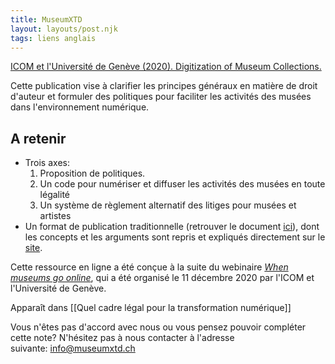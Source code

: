 ```yaml
---
title: MuseumXTD
layout: layouts/post.njk
tags: liens anglais
---
```

[ICOM et l'Université de  Genève (2020). Digitization of Museum Collections.](https://www.digitizationpolicies.com)

Cette publication vise à clarifier les principes généraux en matière de droit d'auteur et formuler des politiques pour faciliter les activités des musées dans l'environnement numérique.

## A retenir
- Trois axes: 
	1. Proposition de politiques. 
	2. Un code pour numériser et diffuser les activités des musées en toute légalité
	3. Un système de règlement alternatif des litiges pour musées et artistes
- Un format de publication traditionnelle (retrouver le document [ici](https://www.digitizationpolicies.com/medias/Policy-Paper-on-Digitization-of-Collections.pdf)), dont les concepts et les arguments sont repris et expliqués directement sur le [site](https://www.digitizationpolicies.com/).   

Cette ressource en ligne a été conçue à la suite du webinaire *[When museums go online](https://www.digitizationpolicies.com/when-museums-go-online/)*, qui a été organisé le 11 décembre 2020 par l'ICOM et l'Université de Genève. 


Apparaît dans [[Quel cadre légal pour la transformation numérique]]

Vous n'êtes pas d'accord avec nous ou vous pensez pouvoir compléter cette note? N'hésitez pas à nous contacter à l'adresse suivante: [info@museumxtd.ch](mailto:info@museumxtd.ch)
